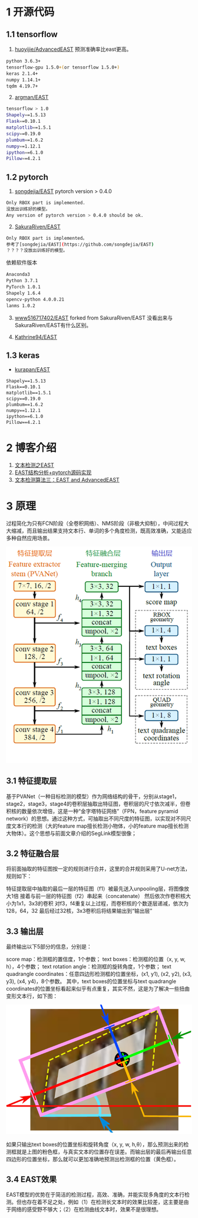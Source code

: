 


# 1 开源代码 
## 1.1 tensorflow
1. [huoyijie/AdvancedEAST](https://github.com/huoyijie/AdvancedEAST)  预测准确率比east更高。
```bash
python 3.6.3+
tensorflow-gpu 1.5.0+(or tensorflow 1.5.0+)
keras 2.1.4+
numpy 1.14.1+
tqdm 4.19.7+
```
2. [argman/EAST](https://github.com/argman/EAST)
```bash
tensorflow > 1.0
Shapely==1.5.13
Flask==0.10.1
matplotlib==1.5.1
scipy==0.19.0
plumbum==1.6.2
numpy==1.12.1
ipython==6.1.0
Pillow==4.2.1
```

## 1.2 pytorch
1. [songdejia/EAST](https://github.com/songdejia/EAST)  pytorch version > 0.4.0
```bash
Only RBOX part is implemented.
没放出训练好的模型。
Any version of pytorch version > 0.4.0 should be ok.
```

2. [SakuraRiven/EAST](https://github.com/SakuraRiven/EAST)
```bash
Only RBOX part is implemented。
参考了[songdejia/EAST](https://github.com/songdejia/EAST) 
？？？？没放出训练好的模型。
```

依赖软件版本
```bash
Anaconda3
Python 3.7.1
PyTorch 1.0.1
Shapely 1.6.4
opencv-python 4.0.0.21
lanms 1.0.2
```

3. [www516717402/EAST](https://github.com/www516717402/EAST) forked from SakuraRiven/EAST
没看出来与SakuraRiven/EAST有什么区别。


3. [Kathrine94/EAST](https://github.com/Kathrine94/EAST)




## 1.3 keras
* [kurapan/EAST](https://github.com/kurapan/EAST) 
```
Shapely==1.5.13
Flask==0.10.1
matplotlib==1.5.1
scipy==0.19.0
plumbum==1.6.2
numpy==1.12.1
ipython==6.1.0
Pillow==4.2.1
```

# 2 博客介绍
1. [文本检测之EAST](https://zhuanlan.zhihu.com/p/37504120)
2. [EAST结构分析+pytorch源码实现](https://www.cnblogs.com/wjy-lulu/p/11370520.html)
3. [文本检测算法三：EAST and AdvancedEAST](https://blog.csdn.net/sxlsxl119/article/details/97275789)


# 3 原理
过程简化为只有FCN阶段（全卷积网络）、NMS阶段（非极大抑制），中间过程大大缩减，而且输出结果支持文本行、单词的多个角度检测，既高效准确，又能适应多种自然应用场景。

![](east_net.jpeg)

## 3.1 特征提取层

基于PVANet（一种目标检测的模型）作为网络结构的骨干，分别从stage1，stage2，stage3，stage4的卷积层抽取出特征图，卷积层的尺寸依次减半，但卷积核的数量依次增倍，这是一种“金字塔特征网络”（FPN，feature pyramid network）的思想。通过这种方式，可抽取出不同尺度的特征图，以实现对不同尺度文本行的检测（大的feature map擅长检测小物体，小的feature map擅长检测大物体）。这个思想与前面文章介绍的SegLink模型很像；

## 3.2 特征融合层

将前面抽取的特征图按一定的规则进行合并，这里的合并规则采用了U-net方法，规则如下：

特征提取层中抽取的最后一层的特征图（f1）被最先送入unpooling层，将图像放大1倍
接着与前一层的特征图（f2）串起来（concatenate）
然后依次作卷积核大小为1x1，3x3的卷积
对f3，f4重复以上过程，而卷积核的个数逐层递减，依次为128，64，32
最后经过32核，3x3卷积后将结果输出到“输出层”

## 3.3 输出层

最终输出以下5部分的信息，分别是：

score map：检测框的置信度，1个参数；
text boxes：检测框的位置（x, y, w, h），4个参数；
text rotation angle：检测框的旋转角度，1个参数；
text quadrangle coordinates：任意四边形检测框的位置坐标，(x1, y1), (x2, y2), (x3, y3), (x4, y4)，8个参数。
其中，text boxes的位置坐标与text quadrangle coordinates的位置坐标看起来似乎有点重复，其实不然，这是为了解决一些扭曲变形文本行，如下图：

![](east_niuqu.jpeg)

如果只输出text boxes的位置坐标和旋转角度（x, y, w, h,θ），那么预测出来的检测框就是上图的粉色框，与真实文本的位置存在误差。而输出层的最后再输出任意四边形的位置坐标，那么就可以更加准确地预测出检测框的位置（黄色框）。

## 3.4 EAST效果
EAST模型的优势在于简洁的检测过程，高效、准确，并能实现多角度的文本行检测。但也存在着不足之处，例如（1）在检测长文本时的效果比较差，这主要是由于网络的感受野不够大；（2）在检测曲线文本时，效果不是很理想。



